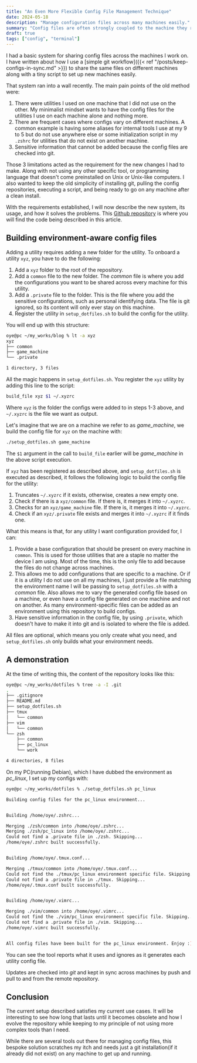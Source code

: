 ```yaml
---
title: "An Even More Flexible Config File Management Technique"
date: 2024-05-18
description: "Manage configuration files across many machines easily."
summary: "Config files are often strongly coupled to the machine they reside on. This creates a need to have the configuration setup vary from machine to machine. I will be writing about how I have revamped my config workflow to accommodate this specific need."
draft: true
tags: ["config", "terminal"]
---
```


I had a basic system for sharing config files across the machines I work on. I have written about how I use a [simple git workflow]({{< ref "/posts/keep-configs-in-sync.md" >}}) to share the same files on different machines along with a tiny script to set up new machines easily.

That system ran into a wall recently. The main pain points of the old method were:
1. There were utilities I used on one machine that I did not use on the other. My minimalist mindset wants to have the config files for the utilities I use on each machine alone and nothing more.
2. There are frequent cases where configs vary on different machines. A common example is having some aliases for internal tools I use at my 9 to 5 but do not use anywhere else or some initialization script in my `.zshrc` for utilities that do not exist on another machine.
3. Sensitive information that cannot be added because the config files are checked into git.

Those 3 limitations acted as the requirement for the new changes I had to make. Along with not using any other specific tool, or programming language that doesn't come preinstalled on Unix or Unix-like computers. I also wanted to keep the old simplicity of installing git, pulling the config repositories, executing a script, and being ready to go on any machine after a clean install.

With the requirements established, I will now describe the new system, its usage, and how it solves the problems. This [Github repository](https://github.com/Oyekunle-Mark/dotfiles) is where you will find the code being described in this article.

## Building environment-aware config files

Adding a utility requires adding a new folder for the utility. To onboard a utility `xyz`, you have to do the following:
1. Add a `xyz` folder to the root of the repository.
2. Add a `common` file to the new folder. The *common* file is where you add the configurations you want to be shared across every machine for this utility.
3. Add a `.private` file to the folder. This is the file where you add the sensitive configurations, such as personal identifying data. The file is git ignored, so its content will only ever stay on this machine.
4. Register the utility in `setup_dotfiles.sh` to build the config for the utility.

You will end up with this structure:

```sh
oye@pc ~/my_works/blog % lt -a xyz
xyz
├── common
├── game_machine
└── .private

1 directory, 3 files
```

All the magic happens in `setup_dotfiles.sh`. You register the `xyz` utility by adding this line to the script:

```sh
build_file xyz $1 ~/.xyzrc
```

Where `xyz` is the folder the configs were added to in steps 1-3 above, and `~/.xyzrc` is the file we want as output.

Let's imagine that we are on a machine we refer to as *game_machine*, we build the config file for `xyz` on the machine with:

```sh
./setup_dotfiles.sh game_machine
```

The `$1` argument in the call to `build_file` earlier will be *game_machine* in the above script execution.

If `xyz` has been registered as described above, and `setup_dotfiles.sh` is executed as described, it follows the following logic to build the config file for the utility:
1. Truncates `~/.xyzrc` if it exists, otherwise, creates a new empty one.
2. Check if there is a `xyz/common` file. If there is, it merges it into `~/.xyzrc`. 
3. Checks for an `xyz/game_machine` file. If there is, it merges it into `~/.xyzrc`.
4. Check if an `xyz/.private` file exists and merges it into `~/.xyzrc` if it finds one.

What this means is that, for any utility I want configuration provided for, I can:
1. Provide a base configuration that should be present on every machine in `common`. This is used for those utilities that are a staple no matter the device I am using. Most of the time, this is the only file to add because the files do not change across machines.
2. This allows me to add configurations that are specific to a machine. Or if it is a utility I do not use on all my machines, I just provide a file matching the environment name I will be passing to `setup_dotfiles.sh` with a *common* file. Also allows me to vary the generated config file based on a machine, or even have a config file generated on one machine and not on another. As many environment-specific files can be added as an environment using this repository to build configs.
3. Have sensitive information in the config file, by using `.private`, which doesn't have to make it into git and is isolated to where the file is added.

All files are optional, which means you only create what you need, and `setup_dotfiles.sh` only builds what your environment needs.

## A demonstration

At the time of writing this, the content of the repository looks like this:

```sh
oye@pc ~/my_works/dotfiles % tree -a -I .git
.
├── .gitignore
├── README.md
├── setup_dotfiles.sh
├── tmux
│   └── common
├── vim
│   └── common
└── zsh
    ├── common
    ├── pc_linux
    └── work

4 directories, 8 files
```

On my PC(running Debian), which I have dubbed the environment as *pc_linux*, I set up my configs with:

```sh
oye@pc ~/my_works/dotfiles % ./setup_dotfiles.sh pc_linux

Building config files for the pc_linux environment...


Building /home/oye/.zshrc...

Merging ./zsh/common into /home/oye/.zshrc...
Merging ./zsh/pc_linux into /home/oye/.zshrc...
Could not find a .private file in ./zsh. Skipping...
/home/oye/.zshrc built successfully.


Building /home/oye/.tmux.conf...

Merging ./tmux/common into /home/oye/.tmux.conf...
Could not find the ./tmux/pc_linux environment specific file. Skipping...
Could not find a .private file in ./tmux. Skipping...
/home/oye/.tmux.conf built successfully.


Building /home/oye/.vimrc...

Merging ./vim/common into /home/oye/.vimrc...
Could not find the ./vim/pc_linux environment specific file. Skipping...
Could not find a .private file in ./vim. Skipping...
/home/oye/.vimrc built successfully.


All config files have been built for the pc_linux environment. Enjoy :)
```

You can see the tool reports what it uses and ignores as it generates each utility config file.

Updates are checked into *git* and kept in sync across machines by push and pull to and from the remote repository.

## Conclusion

The current setup described satisfies my current use cases. It will be interesting to see how long that lasts until it becomes obsolete and how I evolve the repository while keeping to my principle of not using more complex tools than I need.

While there are several tools out there for managing config files, this bespoke solution scratches my itch and needs just a git installation(if it already did not exist) on any machine to get up and running.
